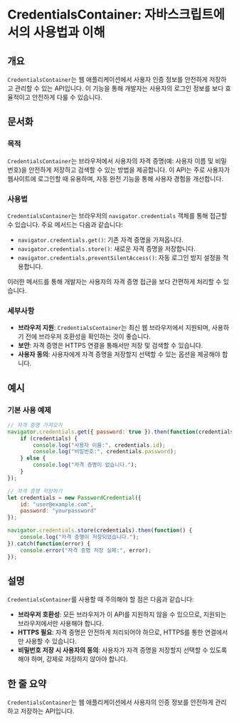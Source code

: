 <!--
Meta Description: # CredentialsContainer: 자바스크립트에서의 사용법과 이해 ## 개요 `CredentialsContainer`는 웹 애플리케이션에서 사용자 인증 정보를 안전하게 저장하고 관리할 수 있는 API입니다. 이 기능을 통해 개발자는 사용자의 로그인 정보를 보다...
Meta Keywords: credentials, credentialscontainer, navigator, 사용자, 안전하게
-->

# CredentialsContainer: 자바스크립트에서의 사용법과 이해

## 개요
`CredentialsContainer`는 웹 애플리케이션에서 사용자 인증 정보를 안전하게 저장하고 관리할 수 있는 API입니다. 이 기능을 통해 개발자는 사용자의 로그인 정보를 보다 효율적이고 안전하게 다룰 수 있습니다.

## 문서화

### 목적
`CredentialsContainer`는 브라우저에서 사용자의 자격 증명(예: 사용자 이름 및 비밀번호)을 안전하게 저장하고 검색할 수 있는 방법을 제공합니다. 이 API는 주로 사용자가 웹사이트에 로그인할 때 유용하며, 자동 완전 기능을 통해 사용자 경험을 개선합니다.

### 사용법
`CredentialsContainer`는 브라우저의 `navigator.credentials` 객체를 통해 접근할 수 있습니다. 주요 메서드는 다음과 같습니다:

- `navigator.credentials.get()`: 기존 자격 증명을 가져옵니다.
- `navigator.credentials.store()`: 새로운 자격 증명을 저장합니다.
- `navigator.credentials.preventSilentAccess()`: 자동 로그인 방지 설정을 적용합니다.

이러한 메서드를 통해 개발자는 사용자의 자격 증명 접근을 보다 간편하게 처리할 수 있습니다.

### 세부사항
- **브라우저 지원**: `CredentialsContainer`는 최신 웹 브라우저에서 지원되며, 사용하기 전에 브라우저 호환성을 확인하는 것이 좋습니다.
- **보안**: 자격 증명은 HTTPS 연결을 통해서만 저장 및 검색할 수 있습니다.
- **사용자 동의**: 사용자에게 자격 증명을 저장할지 선택할 수 있는 옵션을 제공해야 합니다.

## 예시

### 기본 사용 예제
```javascript
// 자격 증명 가져오기
navigator.credentials.get({ password: true }).then(function(credentials) {
    if (credentials) {
        console.log("사용자 이름:", credentials.id);
        console.log("비밀번호:", credentials.password);
    } else {
        console.log("자격 증명이 없습니다.");
    }
});

// 자격 증명 저장하기
let credentials = new PasswordCredential({
    id: "user@example.com",
    password: "yourpassword"
});

navigator.credentials.store(credentials).then(function() {
    console.log("자격 증명이 저장되었습니다.");
}).catch(function(error) {
    console.error("자격 증명 저장 실패:", error);
});
```

## 설명
`CredentialsContainer`를 사용할 때 주의해야 할 점은 다음과 같습니다:

- **브라우저 호환성**: 모든 브라우저가 이 API를 지원하지 않을 수 있으므로, 지원되는 브라우저에서만 사용해야 합니다.
- **HTTPS 필요**: 자격 증명은 안전하게 처리되어야 하므로, HTTPS를 통한 연결에서만 사용할 수 있습니다.
- **비밀번호 저장 시 사용자의 동의**: 사용자가 자격 증명을 저장할지 선택할 수 있도록 해야 하며, 강제로 저장하지 않아야 합니다.

## 한 줄 요약
`CredentialsContainer`는 웹 애플리케이션에서 사용자의 인증 정보를 안전하게 관리하고 저장하는 API입니다.